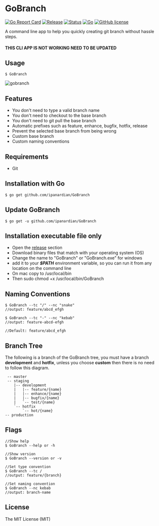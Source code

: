 # GoBranch
[![Go Report Card](https://goreportcard.com/badge/github.com/ipanardian/GoBranch)](https://goreportcard.com/report/github.com/ipanardian/GoBranch) 
[![Release](https://img.shields.io/badge/release-v0.0.0.3-orange.svg)](https://github.com/ipanardian/gobranch/releases)
[![Status](https://img.shields.io/badge/status-beta-green.svg)](https://github.com/ipanardian/gobranch/releases)
[![Go](https://img.shields.io/badge/go-v1.10.x-blue.svg)](https://gitter.im/ipanardian/gobranch)
[![GitHub license](https://img.shields.io/badge/license-MIT-red.svg)](https://github.com/ipanardian/GoBranch/blob/master/LICENSE)



A command line app to help you quickly creating git branch without hassle steps.

#### THIS CLI APP IS NOT WORKING NEED TO BE UPDATED

## Usage
```
$ GoBranch
```
![gobranch](https://user-images.githubusercontent.com/415225/44306664-cc81b880-a3bd-11e8-878f-73bc0551bfca.gif)

## Features
* You don't need to type a valid branch name
* You don't need to checkout to the base branch
* You don't need to git pull the base branch
* Automatic prefixes such as feature, enhance, bugfix, hotfix, release
* Prevent the selected base branch from being wrong
* Custom base branch
* Custom naming conventions

## Requirements
* Git

## Installation with Go
```
$ go get github.com/ipanardian/GoBranch
```

## Update GoBranch
```
$ go get -u github.com/ipanardian/GoBranch
```

## Installation executable file only
- Open the [release](https://github.com/ipanardian/GoBranch/releases) section
- Download binary files that match with your operating system (OS)
- Change the name to "GoBranch" or "GoBranch.exe" for windows
- add it to your ***$PATH*** environment variable, so you can run it from any location on the command line
- On mac copy to /usr/local/bin
- Then sudo chmod +x /usr/local/bin/GoBranch

## Naming Conventions
```
$ GoBranch --tc "/" --nc "snake"
//output: feature/abcd_efgh 

$ GoBranch --tc "-" --nc "kebab"
//output: feature-abcd-efgh

//Default: feature/abcd_efgh 
```

## Branch Tree
The following is a branch of the GoBranch tree, you must have a branch **development** and **hotfix**, unless you choose **custom** then there is no need to follow this diagram.
```
 -- master
 -- staging
    |-- development
    |   |-- feature/{name}
    |   |-- enhance/{name}
    |   |-- bugfix/{name}
    |   `-- test/{name}
    `-- hotfix
        `-- hot/{name}
-- production
```

## Flags
```
//Show help
$ GoBranch --help or -h

//Show version
$ GoBranch --version or -v

//Set type convention
$ GoBranch --tc /
//output: feature/{branch}

//Set naming convention
$ GoBranch --nc kebab
//output: branch-name
```

## License
The MIT License (MIT)
